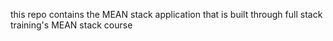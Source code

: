 this repo contains the MEAN stack application that is built through full stack training's MEAN stack course
